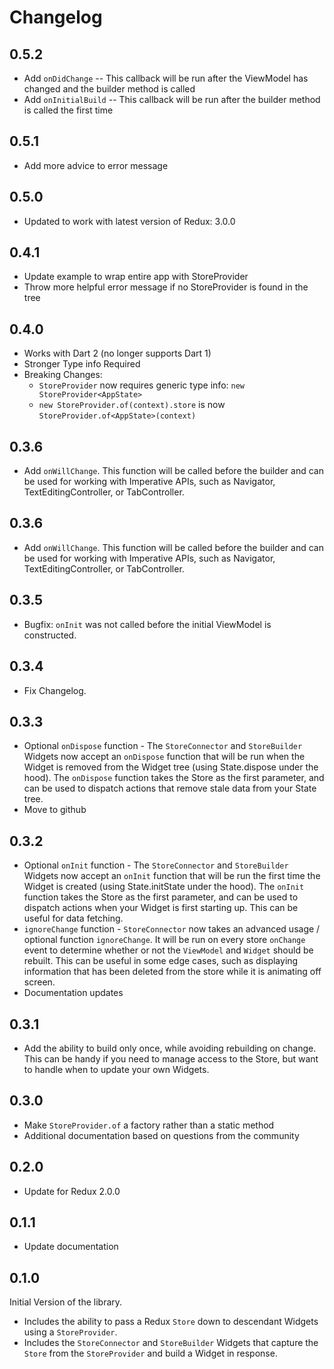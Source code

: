 # Changelog

## 0.5.2

  * Add `onDidChange` -- This callback will be run after the ViewModel has changed and the builder method is called
  * Add `onInitialBuild` -- This callback will be run after the builder method is called the first time

## 0.5.1

  * Add more advice to error message

## 0.5.0

  * Updated to work with latest version of Redux: 3.0.0

## 0.4.1

  * Update example to wrap entire app with StoreProvider
  * Throw more helpful error message if no StoreProvider is found in the tree

## 0.4.0

  * Works with Dart 2 (no longer supports Dart 1)
  * Stronger Type info Required
  * Breaking Changes: 
    * `StoreProvider` now requires generic type info: `new StoreProvider<AppState>`
    * `new StoreProvider.of(context).store` is now `StoreProvider.of<AppState>(context)`
    
## 0.3.6

  * Add `onWillChange`. This function will be called before the builder and can be used for working with Imperative APIs, such as Navigator, TextEditingController, or TabController.

## 0.3.6

  * Add `onWillChange`. This function will be called before the builder and can be used for working with Imperative APIs, such as Navigator, TextEditingController, or TabController.

## 0.3.5

  * Bugfix: `onInit` was not called before the initial ViewModel is constructed. 

## 0.3.4

  * Fix Changelog. 

## 0.3.3

  * Optional `onDispose` function - The `StoreConnector` and `StoreBuilder` Widgets now accept an `onDispose` function that will be run when the Widget is removed from the Widget tree (using State.dispose under the hood). The `onDispose` function takes the Store as the first parameter, and can be used to dispatch actions that remove stale data from your State tree.
  * Move to github

## 0.3.2

  * Optional `onInit` function - The `StoreConnector` and `StoreBuilder` Widgets now accept an `onInit` function that will be run the first time the Widget is created (using State.initState under the hood). The `onInit` function takes the Store as the first parameter, and can be used to dispatch actions when your Widget is first starting up. This can be useful for data fetching.
  * `ignoreChange` function - `StoreConnector` now takes an advanced usage / optional function `ignoreChange`. It will be run on every store `onChange` event to determine whether or not the `ViewModel` and `Widget` should be rebuilt. This can be useful in some edge cases, such as displaying information that has been deleted from the store while it is animating off screen. 
  * Documentation updates

## 0.3.1

  * Add the ability to build only once, while avoiding rebuilding on change. This can be handy if you need to manage access to the Store, but want to handle when to update your own Widgets. 
  
## 0.3.0

  * Make `StoreProvider.of` a factory rather than a static method
  * Additional documentation based on questions from the community
  
## 0.2.0

  * Update for Redux 2.0.0
  
## 0.1.1

  * Update documentation

## 0.1.0

Initial Version of the library. 

  * Includes the ability to pass a Redux `Store` down to descendant Widgets using a `StoreProvider`. 
  * Includes the `StoreConnector` and `StoreBuilder` Widgets that capture the `Store` from the `StoreProvider` and build a Widget in response.
